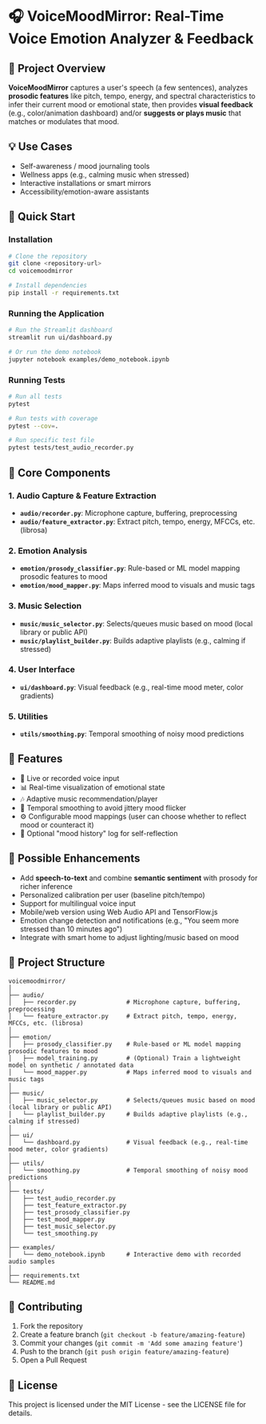 # 🎧 VoiceMoodMirror: Real-Time Voice Emotion Analyzer & Feedback

## 📌 Project Overview

**VoiceMoodMirror** captures a user's speech (a few sentences), analyzes **prosodic features** like pitch, tempo, energy, and spectral characteristics to infer their current mood or emotional state, then provides **visual feedback** (e.g., color/animation dashboard) and/or **suggests or plays music** that matches or modulates that mood.

## 💡 Use Cases

* Self-awareness / mood journaling tools
* Wellness apps (e.g., calming music when stressed)
* Interactive installations or smart mirrors
* Accessibility/emotion-aware assistants

## 🚀 Quick Start

### Installation

```bash
# Clone the repository
git clone <repository-url>
cd voicemoodmirror

# Install dependencies
pip install -r requirements.txt
```

### Running the Application

```bash
# Run the Streamlit dashboard
streamlit run ui/dashboard.py

# Or run the demo notebook
jupyter notebook examples/demo_notebook.ipynb
```

### Running Tests

```bash
# Run all tests
pytest

# Run tests with coverage
pytest --cov=.

# Run specific test file
pytest tests/test_audio_recorder.py
```

## 🧠 Core Components

### 1. Audio Capture & Feature Extraction
- **`audio/recorder.py`**: Microphone capture, buffering, preprocessing
- **`audio/feature_extractor.py`**: Extract pitch, tempo, energy, MFCCs, etc. (librosa)

### 2. Emotion Analysis
- **`emotion/prosody_classifier.py`**: Rule-based or ML model mapping prosodic features to mood
- **`emotion/mood_mapper.py`**: Maps inferred mood to visuals and music tags

### 3. Music Selection
- **`music/music_selector.py`**: Selects/queues music based on mood (local library or public API)
- **`music/playlist_builder.py`**: Builds adaptive playlists (e.g., calming if stressed)

### 4. User Interface
- **`ui/dashboard.py`**: Visual feedback (e.g., real-time mood meter, color gradients)

### 5. Utilities
- **`utils/smoothing.py`**: Temporal smoothing of noisy mood predictions

## 🔧 Features

* 🎤 Live or recorded voice input
* 📊 Real-time visualization of emotional state
* 🎶 Adaptive music recommendation/player
* 🔁 Temporal smoothing to avoid jittery mood flicker
* ⚙️ Configurable mood mappings (user can choose whether to reflect mood or counteract it)
* 🧠 Optional "mood history" log for self-reflection

## 🧪 Possible Enhancements

* Add **speech-to-text** and combine **semantic sentiment** with prosody for richer inference
* Personalized calibration per user (baseline pitch/tempo)
* Support for multilingual voice input
* Mobile/web version using Web Audio API and TensorFlow.js
* Emotion change detection and notifications (e.g., "You seem more stressed than 10 minutes ago")
* Integrate with smart home to adjust lighting/music based on mood

## 📁 Project Structure

```
voicemoodmirror/
│
├── audio/
│   ├── recorder.py              # Microphone capture, buffering, preprocessing
│   └── feature_extractor.py     # Extract pitch, tempo, energy, MFCCs, etc. (librosa)
│
├── emotion/
│   ├── prosody_classifier.py    # Rule-based or ML model mapping prosodic features to mood
│   ├── model_training.py        # (Optional) Train a lightweight model on synthetic / annotated data
│   └── mood_mapper.py           # Maps inferred mood to visuals and music tags
│
├── music/
│   ├── music_selector.py        # Selects/queues music based on mood (local library or public API)
│   └── playlist_builder.py      # Builds adaptive playlists (e.g., calming if stressed)
│
├── ui/
│   └── dashboard.py             # Visual feedback (e.g., real-time mood meter, color gradients)
│
├── utils/
│   └── smoothing.py             # Temporal smoothing of noisy mood predictions
│
├── tests/
│   ├── test_audio_recorder.py
│   ├── test_feature_extractor.py
│   ├── test_prosody_classifier.py
│   ├── test_mood_mapper.py
│   ├── test_music_selector.py
│   └── test_smoothing.py
│
├── examples/
│   └── demo_notebook.ipynb      # Interactive demo with recorded audio samples
│
├── requirements.txt
└── README.md
```

## 🤝 Contributing

1. Fork the repository
2. Create a feature branch (`git checkout -b feature/amazing-feature`)
3. Commit your changes (`git commit -m 'Add some amazing feature'`)
4. Push to the branch (`git push origin feature/amazing-feature`)
5. Open a Pull Request

## 📄 License

This project is licensed under the MIT License - see the LICENSE file for details.
